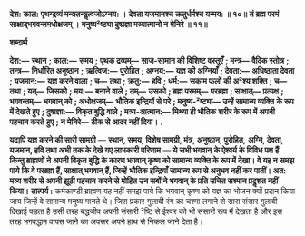 **देश: काल: पृथग्द्रव्यं मन्त्रतन्त्रॢत्वजोऽग्नय: ।** **देवता यजमानश्च क्रतुर्धर्मश्च यन्मय: ॥ १०॥** **तं ब्रह्म परमं साक्षाद्भगवन्तमधोक्षजम् ।** **मनुष्य²ष्ट्या दुष्प्रज्ञा मत्र्यात्मानो न मेनिरे ॥ ११॥** 

**शब्दार्थ** 

**देश:—** **स्थान** **; काल:—** **समय** **; पृथक् द्रव्यम्—** **साज-सामान की विशिष्ट वस्तुएँ** **; मन्त्र—** **वैदिक स्तोत्र** **; तन्त्र—** **निर्धारित अनुष्ठान** **;** **ऋत्विज:—** **पुरोहित** **; अग्नय:—** **यज्ञ की अग्नियाँ** **; देवता:—** **अधिष्ठाता देवता** **; यजमान:—** **यज्ञ करने वाला** **; च—** **तथा** **; क्रतु:—** **हवि** **; धर्म:—** **सकाम फलों की अ²श्य शक्ति** **; च—** **तथा** **; यत्—** **जिसको** **; मय:—** **बनाने वाले** **; तम्—** **उसको** **; ब्रह्म परमम्—** **परब्रह्म** **; साक्षात्—** **प्रत्यक्ष** **; भगवन्तम्—** **भगवान् को** **; अधोक्षजम्—** **भौतिक इन्द्रियों से परे** **; मनुष्य-²ष्ट्या—** **उन्हें सामान्य व्यक्ति** **के रूप में देखते हुए** **; दुष्प्रज्ञा:—** **विकृत बुद्धि वाले** **; मत्र्य-आत्मान:—** **मिथ्या ही भौतिक शरीर के रूप में अपनी पहचान करते** **हुए** **; न मेनिरे—** **ठीक से आदर नहीं दिया।** **.** 

**यद्यपि यज्ञ करने की सारी सामग्री** — **स्थान, समय, विशेष सामग्री, मंत्र, अनुष्ठान, पुरोहित,** **अग्नि, देवता, यजमान, हवि तथा अभी तक के देखे गए लाभकारी परिणाम** — **ये सभी भगवान्** **के ऐश्वर्य के विविध पक्ष हैं किन्तु ब्राह्मणों ने अपनी विकृत बुद्धि के कारण भगवान् कृष्ण को** **सामान्य व्यक्ति के रूप में देखा। वे यह न समझ पाये कि वे परब्रह्म हैं, साक्षात् भगवान् हैं, जिन्हें** **भौतिक इन्द्रियाँ सामान्य रूप से अनुभव नहीं कर पातीं। अत: मत्र्य शरीर से अपनी झूठी पहचान** **करने से मोहित उन सबों ने भगवान् के प्रति उचित सश्मान प्रदॢशत नहीं किया।** **तात्पर्य :** कर्मकाण्डी ब्राह्मण यह नहीं समझ पाये कि भगवान् कृष्ण को यज्ञ का भोजन क्यों प्रदान किया जाय जिन्हें वे सामान्य मनुष्य मानते थे। जिस प्रकार गुलाबी रंग का चश्मा लगाने से सारा संसार गुलाबी दिखाई पड़ता है उसी तरह बद्धजीव अपनी संसारी ²ष्टि से ईश्वर को भी संसारी रूप में देखता है और इस तरह भगवद्धाम वापस जाने का अवसर अपने हाथ से निकल जाने देता है।  
